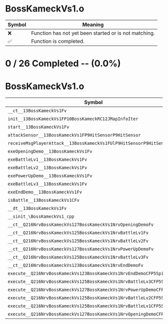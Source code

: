 # BossKameckVs1.o
| Symbol | Meaning 
| ------------- | ------------- 
| :x: | Function has not yet been started or is not matching. 
| :white_check_mark: | Function is completed. 


# 0 / 26 Completed -- (0.0%)
# BossKameckVs1.o
| Symbol | Decompiled? |
| ------------- | ------------- |
| `__ct__13BossKameckVs1Fv` | :x: |
| `init__13BossKameckVs1FP10BossKameckRC12JMapInfoIter` | :x: |
| `start__13BossKameckVs1Fv` | :x: |
| `attackSensor__13BossKameckVs1FP9HitSensorP9HitSensor` | :x: |
| `receiveMsgPlayerAttack__13BossKameckVs1FUlP9HitSensorP9HitSensor` | :x: |
| `exeOpeningDemo__13BossKameckVs1Fv` | :x: |
| `exeBattleLv1__13BossKameckVs1Fv` | :x: |
| `exeBattleLv2__13BossKameckVs1Fv` | :x: |
| `exePowerUpDemo__13BossKameckVs1Fv` | :x: |
| `exeBattleLv3__13BossKameckVs1Fv` | :x: |
| `exeEndDemo__13BossKameckVs1Fv` | :x: |
| `isBattle__13BossKameckVs1CFv` | :x: |
| `__dt__13BossKameckVs1Fv` | :x: |
| `__sinit_\BossKameckVs1_cpp` | :x: |
| `__ct__Q216NrvBossKameckVs127BossKameckVs1NrvOpeningDemoFv` | :x: |
| `__ct__Q216NrvBossKameckVs125BossKameckVs1NrvBattleLv1Fv` | :x: |
| `__ct__Q216NrvBossKameckVs125BossKameckVs1NrvBattleLv2Fv` | :x: |
| `__ct__Q216NrvBossKameckVs127BossKameckVs1NrvPowerUpDemoFv` | :x: |
| `__ct__Q216NrvBossKameckVs125BossKameckVs1NrvBattleLv3Fv` | :x: |
| `__ct__Q216NrvBossKameckVs123BossKameckVs1NrvEndDemoFv` | :x: |
| `execute__Q216NrvBossKameckVs123BossKameckVs1NrvEndDemoCFP5Spine` | :x: |
| `execute__Q216NrvBossKameckVs125BossKameckVs1NrvBattleLv3CFP5Spine` | :x: |
| `execute__Q216NrvBossKameckVs127BossKameckVs1NrvPowerUpDemoCFP5Spine` | :x: |
| `execute__Q216NrvBossKameckVs125BossKameckVs1NrvBattleLv2CFP5Spine` | :x: |
| `execute__Q216NrvBossKameckVs125BossKameckVs1NrvBattleLv1CFP5Spine` | :x: |
| `execute__Q216NrvBossKameckVs127BossKameckVs1NrvOpeningDemoCFP5Spine` | :x: |
